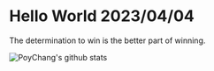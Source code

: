# Hello World 2023/04/04

The determination to win is the better part of winning.

![PoyChang's github stats](https://github-readme-stats.vercel.app/api?username=poychang&show_icons=true&theme=dracula)
